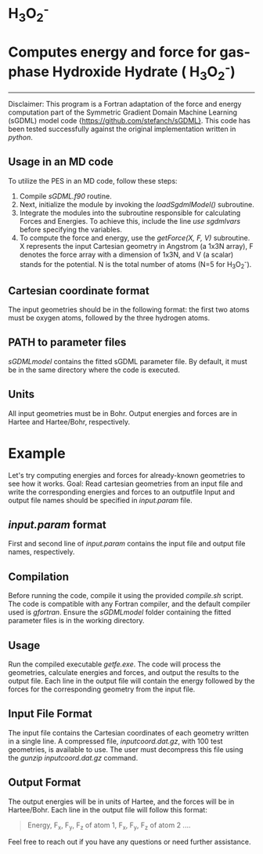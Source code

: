 # H<sub>3</sub>O<sub>2</sub><sup>-</sup>
Computes energy and force for gas-phase Hydroxide Hydrate ( H<sub>3</sub>O<sub>2</sub><sup>-</sup>)
==========================================================================
--------------------
Disclaimer: This program is a Fortran adaptation of the force and energy computation part of the 
Symmetric Gradient Domain Machine Learning (sGDML) model code {https://github.com/stefanch/sGDML}. 
This code has been tested successfully against the original implementation written in *python*. 

Usage in an MD code
-------------------
To utilize the PES in an MD code, follow these steps:
  1. Compile *sGDML.f90* routine.
  2.  Next, initialize the module by invoking the *loadSgdmlModel()* subroutine.
  3. Integrate the modules into the subroutine responsible for calculating Forces and Energies. To achieve this, include the line *use sgdmlvars* before specifying the variables.
  4. To compute the force and energy, use the *getForce(X, F, V)* subroutine. X represents the input Cartesian geometry in Angstrom (a 1x3N array), F denotes the force array with a dimension of 1x3N, and V (a scalar) stands for the potential. N is the total number of atoms (N=5 for  H<sub>3</sub>O<sub>2</sub><sup>-</sup>).

Cartesian coordinate format
---------------------------
The input geometries should be in the following format: the first two atoms must be oxygen atoms, followed by the three hydrogen atoms. 

PATH to parameter files
-----------------------
*sGDMLmodel* contains the fitted sGDML parameter file. By default, it must be in the same directory where the 
code is executed. 

Units
-----
All input geometries must be in Bohr. Output energies and forces are in Hartee and Hartee/Bohr, respectively.

Example
=======
Let's try computing energies and forces for already-known geometries to see how it works.
Goal: Read cartesian geometries from an input file and write the corresponding energies and forces to an outputfile 
Input and output file names should be specified in *input.param* file. 

*input.param* format
--------------------
First and second line of *input.param* contains the input file and output file names, respectively.

Compilation
-----------
Before running the code, compile it using the provided *compile.sh* script. The code is compatible with any Fortran compiler, and the default compiler used is *gfortran*. Ensure the *sGDMLmodel* folder containing the fitted parameter files is in the working directory.

Usage
-----
Run the compiled executable *getfe.exe*. The code will process the geometries, calculate energies and forces, and output the results to the output file. Each line in the output file will contain the energy followed by the forces for the corresponding geometry from the input file.

Input File Format
-----------------
The input file contains the Cartesian coordinates of each geometry written in a single line. 
A compressed file, *inputcoord.dat.gz*, with 100 test geometries, is available to use. The user 
must decompress this file using the *gunzip inputcoord.dat.gz* command. 

Output Format
-------------
The output energies will be in units of Hartee, and the forces will be in Hartee/Bohr. Each line in the output file will follow this format:
> Energy, F<sub>x</sub>, F<sub>y</sub>, F<sub>z</sub> of atom 1, F<sub>x</sub>, F<sub>y</sub>, F<sub>z</sub> of atom 2 ....

Feel free to reach out if you have any questions or need further assistance.
